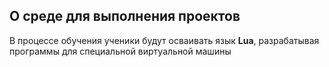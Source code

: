 О среде для выполнения проектов
---
В процессе обучения ученики будут осваивать язык **Lua**, разрабатывая программы для специальной виртуальной машины